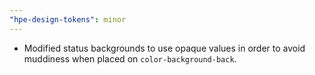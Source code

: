 ```yaml
---
"hpe-design-tokens": minor
---
```


- Modified status backgrounds to use opaque values in order to avoid muddiness when placed on `color-background-back`.
